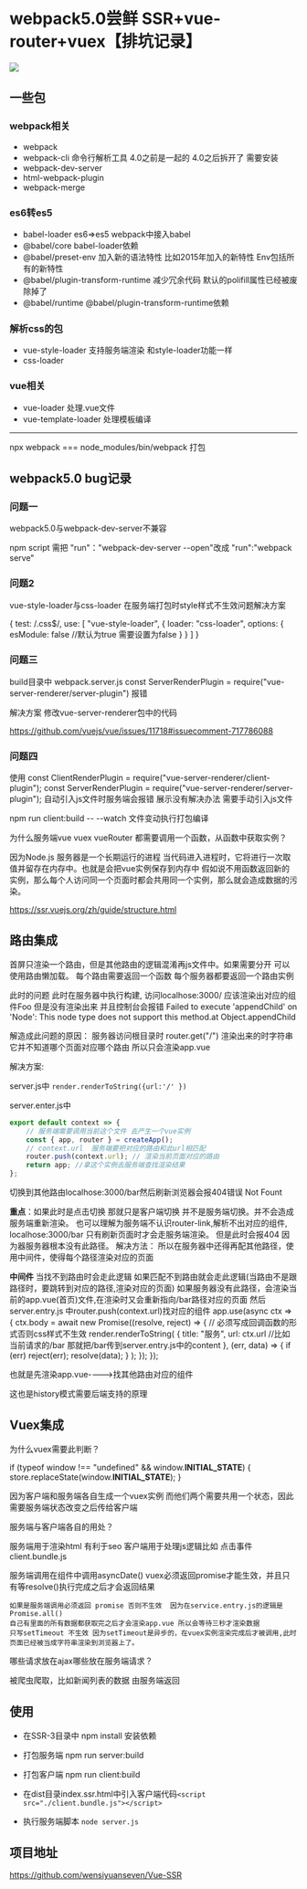# webpack5.0尝鲜 SSR+vue-router+vuex【排坑记录】
![](https://p6-juejin.byteimg.com/tos-cn-i-k3u1fbpfcp/0eb6c4b857fe413bb2038e6601722155~tplv-k3u1fbpfcp-watermark.image)
## 一些包
### webpack相关
- webpack
- webpack-cli  命令行解析工具 4.0之前是一起的 4.0之后拆开了 需要安装
- webpack-dev-server
- html-webpack-plugin
- webpack-merge

### es6转es5
- babel-loader   es6=>es5 webpack中接入babel
- @babel/core    babel-loader依赖
- @babel/preset-env  加入新的语法特性 比如2015年加入的新特性  Env包括所有的新特性
- @babel/plugin-transform-runtime 减少冗余代码  默认的polifill属性已经被废除掉了
- @babel/runtime    @babel/plugin-transform-runtime依赖

### 解析css的包
- vue-style-loader  支持服务端渲染 和style-loader功能一样
- css-loader

### vue相关
- vue-loader 处理.vue文件
- vue-template-loader  处理模板编译



----------------------------
npx webpack   ===  node_modules/bin/webpack  打包



## webpack5.0 bug记录

### 问题一
webpack5.0与webpack-dev-server不兼容

npm script 需把 "run"："webpack-dev-server --open"改成
"run":"webpack serve"


### 问题2
vue-style-loader与css-loader 在服务端打包时style样式不生效问题解决方案

{
test: /\.css$/,
use: [
    "vue-style-loader",
    {
    loader: "css-loader",
        options: {
            esModule: false  //默认为true 需要设置为false
        }
    }
]
}


### 问题三
build目录中 webpack.server.js
 const ServerRenderPlugin = require("vue-server-renderer/server-plugin") 报错

解决方案 修改vue-server-renderer包中的代码

https://github.com/vuejs/vue/issues/11718#issuecomment-717786088


### 问题四
使用 const ClientRenderPlugin = require("vue-server-renderer/client-plugin");
const ServerRenderPlugin = require("vue-server-renderer/server-plugin");
自动引入js文件时服务端会报错 展示没有解决办法 需要手动引入js文件




npm run client:build -- --watch 文件变动执行打包编译

为什么服务端vue vuex vueRouter 都需要调用一个函数，从函数中获取实例？

因为Node.js 服务器是一个长期运行的进程 当代码进入进程时，它将进行一次取值并留存在内存中。也就是会把vue实例保存到内存中
假如说不用函数返回新的实例，那么每个人访问同一个页面时都会共用同一个实例，那么就会造成数据的污染。

https://ssr.vuejs.org/zh/guide/structure.html


## 路由集成
  首屏只渲染一个路由，但是其他路由的逻辑混淆再js文件中。如果需要分开 可以使用路由懒加载。
  每个路由需要返回一个函数 每个服务器都要返回一个路由实例


此时的问题
此时在服务器中执行构建,
访问localhose:3000/    应该渲染出对应的组件Foo 但是没有渲染出来
并且控制台会报错 Failed to execute 'appendChild' on 'Node': This node type does not support this method.at Object.appendChild

解造成此问题的原因：
服务器访问根目录时 router.get("/") 渲染出来的时字符串 它并不知道哪个页面对应哪个路由 所以只会渲染app.vue

解决方案:

server.js中
  `render.renderToString({url:'/' })`

server.enter.js中

```js
export default context => {
    // 服务端需要调用当前这个文件 去产生一个vue实例
    const { app, router } = createApp();
    // context.url  服务端要把对应的路由和此url相匹配
    router.push(context.url); // 渲染当前页面对应的路由
    return app; //拿这个实例去服务端查找渲染结果
};
```

切换到其他路由localhose:3000/bar然后刷新浏览器会报404错误  Not Fount

**重点**：如果此时是点击切换 那就只是客户端切换 并不是服务端切换。并不会造成服务端重新渲染。
也可以理解为服务端不认识router-link,解析不出对应的组件, localhose:3000/bar 只有刷新页面时才会走服务端渲染。
但是此时会报404 因为器服务器根本没有此路径。
解决方法：
所以在服务器中还得再配其他路径，使用中间件，使得每个路径渲染对应的页面

**中间件**
当找不到路由时会走此逻辑
如果匹配不到路由就会走此逻辑(当路由不是跟路径时，要跳转到对应的路径,渲染对应的页面)
如果服务器没有此路径，会渲染当前的app.vue(首页)文件,在渲染时又会重新指向/bar路径对应的页面
然后 server.entry.js 中router.push(context.url)找对应的组件
    app.use(async ctx => {
    ctx.body = await new Promise((resolve, reject) => {
        // 必须写成回调函数的形式否则css样式不生效
        render.renderToString(
        {
            title: "服务",
            url: ctx.url  //比如当前请求的/bar 那就把/bar传到server.entry.js中的content
        },
        (err, data) => {
            if (err) reject(err);
            resolve(data);
        }
        );
    });
    });

也就是先渲染app.vue---->找其他路由对应的组件

这也是history模式需要后端支持的原理

## Vuex集成

为什么vuex需要此判断？

if (typeof window !== "undefined" && window.__INITIAL_STATE__) {
    store.replaceState(window.__INITIAL_STATE__);
}

因为客户端和服务端各自生成一个vuex实例 而他们两个需要共用一个状态，因此需要服务端状态改变之后传给客户端


服务端与客户端各自的用处？

服务端用于渲染html 有利于seo
客户端用于处理js逻辑比如 点击事件 client.bundle.js

服务端调用在组件中调用asyncDate() vuex必须返回promise才能生效，并且只有等resolve()执行完成之后才会返回结果

    如果是服务端调用必须返回 promise 否则不生效  因为在service.entry.js的逻辑是Promise.all()
    自己有里面的所有数据都获取完之后才会渲染app.vue 所以会等待三秒才渲染数据
    只写setTimeout 不生效 因为setTimeout是异步的，在vuex实例渲染完成后才被调用,此时页面已经被当成字符串渲染到浏览器上了。

哪些请求放在ajax哪些放在服务端请求？

被爬虫爬取，比如新闻列表的数据 由服务端返回


## 使用
 -  在SSR-3目录中 npm install 安装依赖
 - 打包服务端 npm  run  server:build
 - 打包客户端  npm  run   client:build

 - 在dist目录index.ssr.html中引入客户端代码`<script src="./client.bundle.js"></script>`

 - 执行服务端脚本 `node server.js`

 ## 项目地址

  https://github.com/wensiyuanseven/Vue-SSR


















